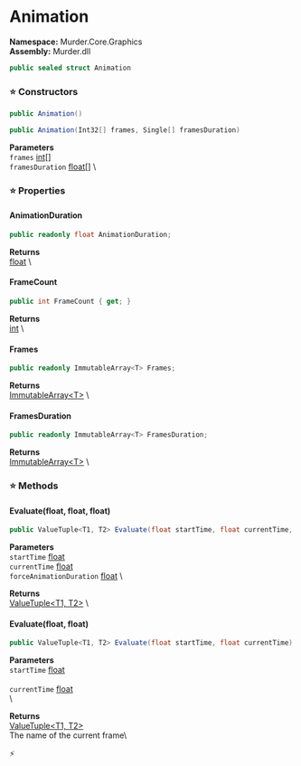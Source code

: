 # Animation

**Namespace:** Murder.Core.Graphics \
**Assembly:** Murder.dll

```csharp
public sealed struct Animation
```

### ⭐ Constructors
```csharp
public Animation()
```

```csharp
public Animation(Int32[] frames, Single[] framesDuration)
```

**Parameters** \
`frames` [int[]](https://learn.microsoft.com/en-us/dotnet/api/System.Int32?view=net-7.0) \
`framesDuration` [float[]](https://learn.microsoft.com/en-us/dotnet/api/System.Single?view=net-7.0) \

### ⭐ Properties
#### AnimationDuration
```csharp
public readonly float AnimationDuration;
```

**Returns** \
[float](https://learn.microsoft.com/en-us/dotnet/api/System.Single?view=net-7.0) \
#### FrameCount
```csharp
public int FrameCount { get; }
```

**Returns** \
[int](https://learn.microsoft.com/en-us/dotnet/api/System.Int32?view=net-7.0) \
#### Frames
```csharp
public readonly ImmutableArray<T> Frames;
```

**Returns** \
[ImmutableArray\<T\>](https://learn.microsoft.com/en-us/dotnet/api/System.Collections.Immutable.ImmutableArray-1?view=net-7.0) \
#### FramesDuration
```csharp
public readonly ImmutableArray<T> FramesDuration;
```

**Returns** \
[ImmutableArray\<T\>](https://learn.microsoft.com/en-us/dotnet/api/System.Collections.Immutable.ImmutableArray-1?view=net-7.0) \
### ⭐ Methods
#### Evaluate(float, float, float)
```csharp
public ValueTuple<T1, T2> Evaluate(float startTime, float currentTime, float forceAnimationDuration)
```

**Parameters** \
`startTime` [float](https://learn.microsoft.com/en-us/dotnet/api/System.Single?view=net-7.0) \
`currentTime` [float](https://learn.microsoft.com/en-us/dotnet/api/System.Single?view=net-7.0) \
`forceAnimationDuration` [float](https://learn.microsoft.com/en-us/dotnet/api/System.Single?view=net-7.0) \

**Returns** \
[ValueTuple\<T1, T2\>](https://learn.microsoft.com/en-us/dotnet/api/System.ValueTuple-2?view=net-7.0) \

#### Evaluate(float, float)
```csharp
public ValueTuple<T1, T2> Evaluate(float startTime, float currentTime)
```

**Parameters** \
`startTime` [float](https://learn.microsoft.com/en-us/dotnet/api/System.Single?view=net-7.0) \
\
`currentTime` [float](https://learn.microsoft.com/en-us/dotnet/api/System.Single?view=net-7.0) \
\

**Returns** \
[ValueTuple\<T1, T2\>](https://learn.microsoft.com/en-us/dotnet/api/System.ValueTuple-2?view=net-7.0) \
The name of the current frame\



⚡